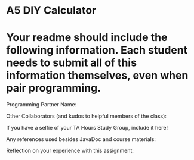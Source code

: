 # A5 DIY Calculator

# Your readme should include the following information. Each student needs to submit all of this information themselves, even when pair programming. 

Programming Partner Name:

Other Collaborators (and kudos to helpful members of the class):

If you have a selfie of your TA Hours Study Group, include it here!

Any references used besides JavaDoc and course materials:

Reflection on your experience with this assignment:
